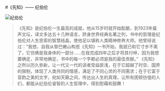 #《先知》—— 纪伯伦

![纪伯伦](https://gss1.bdstatic.com/-vo3dSag_xI4khGkpoWK1HF6hhy/baike/c0%3Dbaike80%2C5%2C5%2C80%2C26/sign=08ad009c9925bc313f5009ca3fb6e6d4/8b82b9014a90f60356d549153912b31bb051ed7f.jpg)

> 《先知》是纪伯伦一生最高的成就，他从15岁时就开始酝酿，到1923年蜚声文坛，译文多达五十几种语言，跻身世界经典名著之列，书中的哲理是纪伯伦对人生思索的智慧结晶，使他足以堪称人类精神修养大师。他曾经说过：“我想，自我从黎巴嫩山构思《先知》一书开始，我就已和它寸步不离了，它仿佛是我身体的一部分……在我完成四年之后才将其付梓，因为我想要确定，非常地确定，书中的每一个字都必须是我的最佳贡献。” 《先知》之所以历久弥新，让一代又一代的读者受益匪浅，在于它超越了时空、国界的限制，体现了人类共同的情感，满足了不同心灵的不同需求；在于它富于音韵之美的文字，宛如天籁之间，传达出人生的真理，让所有困顿彷徨的人们，都能从纪伯伦睿智的人生哲理中，得到慰藉和鼓舞！ 